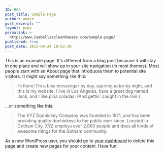 ```yaml
---
ID: 964
post_title: Sample Page
author: admin
post_excerpt: ""
layout: page
permalink: >
  http://www.isabellascleanhouses.com/sample-page/
published: true
post_date: 2015-09-24 18:03:30
---
```

This is an example page. It's different from a blog post because it will stay in one place and will show up in your site navigation (in most themes). Most people start with an About page that introduces them to potential site visitors. It might say something like this:

<blockquote>Hi there! I'm a bike messenger by day, aspiring actor by night, and this is my website. I live in Los Angeles, have a great dog named Jack, and I like pi&#241;a coladas. (And gettin' caught in the rain.)</blockquote>

...or something like this:

<blockquote>The XYZ Doohickey Company was founded in 1971, and has been providing quality doohickeys to the public ever since. Located in Gotham City, XYZ employs over 2,000 people and does all kinds of awesome things for the Gotham community.</blockquote>

As a new WordPress user, you should go to <a href="http://housecleaning.catalog.c1.us-e1.nexusthemes.com/wp-admin/">your dashboard</a> to delete this page and create new pages for your content. Have fun!